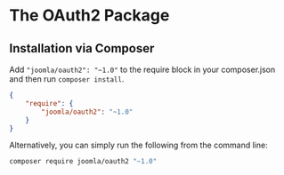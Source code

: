 # The OAuth2 Package

## Installation via Composer

Add `"joomla/oauth2": "~1.0"` to the require block in your composer.json and then run `composer install`.

```json
{
	"require": {
		"joomla/oauth2": "~1.0"
	}
}
```

Alternatively, you can simply run the following from the command line:

```sh
composer require joomla/oauth2 "~1.0"
```
